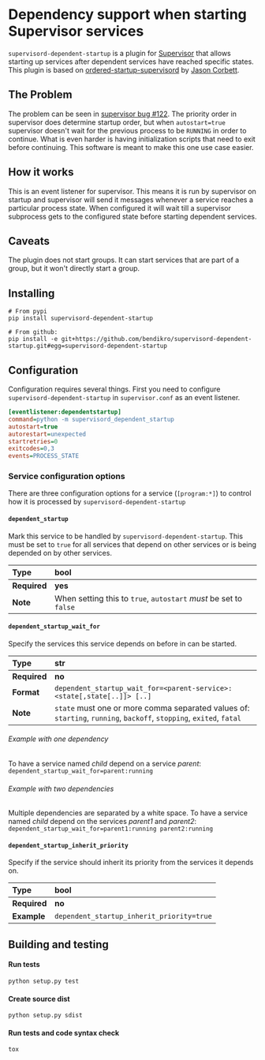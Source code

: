 # Dependency support when starting Supervisor services

`supervisord-dependent-startup` is a plugin for
[Supervisor](http://supervisord.org) that allows starting up services after
dependent services have reached specific states. This plugin is based on
[ordered-startup-supervisord](https://github.com/jasoncorbett/ordered-startup-supervisord/)
by [Jason Corbett](https://github.com/jasoncorbett).

## The Problem

The problem can be seen in [supervisor bug
#122](https://github.com/Supervisor/supervisor/issues/122). The priority order
in supervisor does determine startup order, but when `autostart=true` supervisor
doesn't wait for the previous process to be `RUNNING` in order to continue. What
is even harder is having initialization scripts that need to exit before
continuing. This software is meant to make this one use case easier.

## How it works

This is an event listener for supervisor. This means it is run by supervisor on
startup and supervisor will send it messages whenever a service reaches a
particular process state. When configured it will wait till a supervisor
subprocess gets to the configured state before starting dependent services.

## Caveats

The plugin does not start groups. It can start services that are part of a
group, but it won't directly start a group.

## Installing

```
# From pypi
pip install supervisord-dependent-startup

# From github:
pip install -e git+https://github.com/bendikro/supervisord-dependent-startup.git#egg=supervisord-dependent-startup
```

## Configuration

Configuration requires several things. First you need to configure
`supervisord-dependent-startup` in `supervisor.conf` as an event listener.

```INI
[eventlistener:dependentstartup]
command=python -m supervisord_dependent_startup
autostart=true
autorestart=unexpected
startretries=0
exitcodes=0,3
events=PROCESS_STATE
```

### Service configuration options

There are three configuration options for a service (`[program:*]`) to control
how it is processed by `supervisord-dependent-startup`

#### `dependent_startup`

Mark this service to be handled by `supervisord-dependent-startup`. This must be
set to `true` for all services that depend on other services or is being
depended on by other services.

| Type | **bool**
:--- | :---
| **Required** | **yes**
| **Note**     | When setting this to `true`, `autostart` *must* be set to `false`


#### `dependent_startup_wait_for`

Specify the services this service depends on before in can be started.

| Type | **str**
:--- | :---
| **Required**| **no**
| **Format**  | `dependent_startup_wait_for=<parent-service>:<state[,state[..]]> [..]`
| **Note**    | `state` must one or more comma separated values of:  `starting`, `running`, `backoff`, `stopping`, `exited`, `fatal`

###### Example with one dependency

To have a service named *child* depend on a service *parent*:
``dependent_startup_wait_for=parent:running``


###### Example with two dependencies

Multiple dependencies are separated by a white space. To have a service named
*child* depend on the services *parent1* and *parent2*:
``dependent_startup_wait_for=parent1:running parent2:running``

#### `dependent_startup_inherit_priority`

Specify if the service should inherit its priority from the services it depends
on.

| Type | **bool**
:--- | :---
| **Required**| **no**
| **Example** | ``dependent_startup_inherit_priority=true``


## Building and testing

#### Run tests

```Shell
python setup.py test
```

#### Create source dist

```Shell
python setup.py sdist
```

#### Run tests and code syntax check

```Shell
tox
```
